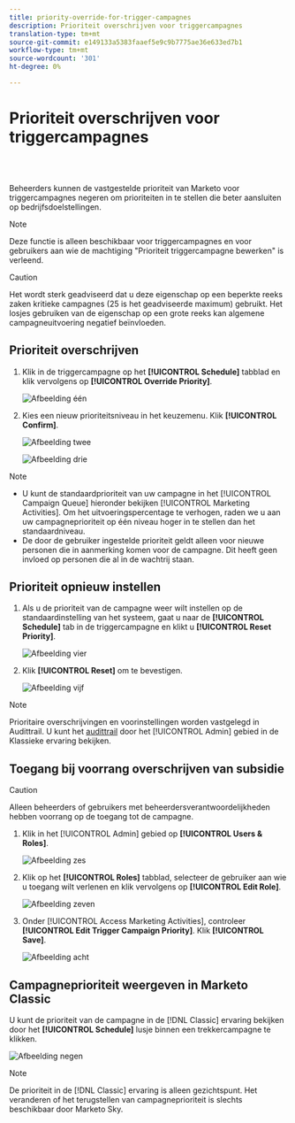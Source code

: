 ```yaml
---
title: priority-override-for-trigger-campagnes
description: Prioriteit overschrijven voor triggercampagnes
translation-type: tm+mt
source-git-commit: e149133a5383faaef5e9c9b7775ae36e633ed7b1
workflow-type: tm+mt
source-wordcount: '301'
ht-degree: 0%

---
```



# Prioriteit overschrijven voor triggercampagnes

<br> 

Beheerders kunnen de vastgestelde prioriteit van Marketo voor triggercampagnes negeren om prioriteiten in te stellen die beter aansluiten op bedrijfsdoelstellingen.

>[!NOTE]
>
>Deze functie is alleen beschikbaar voor triggercampagnes en voor gebruikers aan wie de machtiging &quot;Prioriteit triggercampagne bewerken&quot; is verleend.

>[!CAUTION]
>
>Het wordt sterk geadviseerd dat u deze eigenschap op een beperkte reeks zaken kritieke campagnes (25 is het geadviseerde maximum) gebruikt. Het losjes gebruiken van de eigenschap op een grote reeks kan algemene campagneuitvoering negatief beïnvloeden.

## Prioriteit overschrijven

1. Klik in de triggercampagne op het **[!UICONTROL Schedule]** tabblad en klik vervolgens op **[!UICONTROL Override Priority]**.

   ![Afbeelding één](/help/sky/assets/smart-campaigns/priority-override-for-trigger-campaigns/priority-override-for-trigger-campaigns-1.png)

1. Kies een nieuw prioriteitsniveau in het keuzemenu. Klik **[!UICONTROL Confirm]**.

   ![Afbeelding twee](/help/sky/assets/smart-campaigns/priority-override-for-trigger-campaigns/priority-override-for-trigger-campaigns-2.png)

   ![Afbeelding drie](/help/sky/assets/smart-campaigns/priority-override-for-trigger-campaigns/priority-override-for-trigger-campaigns-3.png)

>[!NOTE]
>
>* U kunt de standaardprioriteit van uw campagne in het [!UICONTROL Campaign Queue] hieronder bekijken [!UICONTROL Marketing Activities]. Om het uitvoeringspercentage te verhogen, raden we u aan uw campagneprioriteit op één niveau hoger in te stellen dan het standaardniveau.
>* De door de gebruiker ingestelde prioriteit geldt alleen voor nieuwe personen die in aanmerking komen voor de campagne. Dit heeft geen invloed op personen die al in de wachtrij staan.


## Prioriteit opnieuw instellen

1. Als u de prioriteit van de campagne weer wilt instellen op de standaardinstelling van het systeem, gaat u naar de **[!UICONTROL Schedule]** tab in de triggercampagne en klikt u **[!UICONTROL Reset Priority]**.

   ![Afbeelding vier](/help/sky/assets/smart-campaigns/priority-override-for-trigger-campaigns/priority-override-for-trigger-campaigns-4.png)

1. Klik **[!UICONTROL Reset]** om te bevestigen.

   ![Afbeelding vijf](/help/sky/assets/smart-campaigns/priority-override-for-trigger-campaigns/priority-override-for-trigger-campaigns-5.png)

>[!NOTE]
>
>Prioritaire overschrijvingen en voorinstellingen worden vastgelegd in Audittrail. U kunt het [audittrail](https://docs.marketo.com/x/GZ2t) door het [!UICONTROL Admin] gebied in de Klassieke ervaring bekijken.

## Toegang bij voorrang overschrijven van subsidie

>[!CAUTION]
>
>Alleen beheerders of gebruikers met beheerdersverantwoordelijkheden hebben voorrang op de toegang tot de campagne.

1. Klik in het [!UICONTROL Admin] gebied op **[!UICONTROL Users & Roles]**.

   ![Afbeelding zes](/help/sky/assets/smart-campaigns/priority-override-for-trigger-campaigns/priority-override-for-trigger-campaigns-6.png)

1. Klik op het **[!UICONTROL Roles]** tabblad, selecteer de gebruiker aan wie u toegang wilt verlenen en klik vervolgens op **[!UICONTROL Edit Role]**.

   ![Afbeelding zeven](/help/sky/assets/smart-campaigns/priority-override-for-trigger-campaigns/priority-override-for-trigger-campaigns-7.png)

1. Onder [!UICONTROL Access Marketing Activities], controleer **[!UICONTROL Edit Trigger Campaign Priority]**. Klik **[!UICONTROL Save]**.

   ![Afbeelding acht](/help/sky/assets/smart-campaigns/priority-override-for-trigger-campaigns/priority-override-for-trigger-campaigns-8.png)

## Campagneprioriteit weergeven in Marketo Classic

U kunt de prioriteit van de campagne in de [!DNL Classic] ervaring bekijken door het **[!UICONTROL Schedule]** lusje binnen een trekkercampagne te klikken.

![Afbeelding negen](/help/sky/assets/smart-campaigns/priority-override-for-trigger-campaigns/priority-override-for-trigger-campaigns-9.png)

>[!NOTE]
>
>De prioriteit in de [!DNL Classic] ervaring is alleen gezichtspunt. Het veranderen of het terugstellen van campagneprioriteit is slechts beschikbaar door Marketo Sky.
